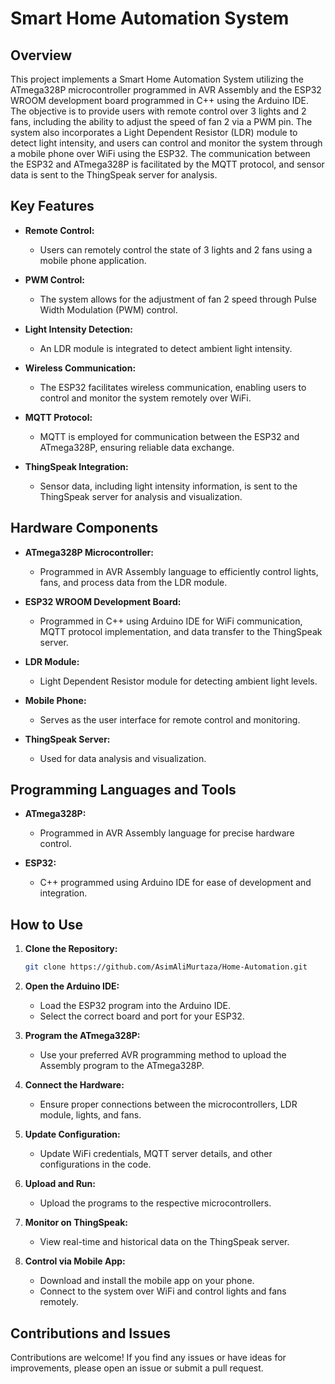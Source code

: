# Smart Home Automation System

## Overview

This project implements a Smart Home Automation System utilizing the ATmega328P microcontroller programmed in AVR Assembly and the ESP32 WROOM development board programmed in C++ using the Arduino IDE. The objective is to provide users with remote control over 3 lights and 2 fans, including the ability to adjust the speed of fan 2 via a PWM pin. The system also incorporates a Light Dependent Resistor (LDR) module to detect light intensity, and users can control and monitor the system through a mobile phone over WiFi using the ESP32. The communication between the ESP32 and ATmega328P is facilitated by the MQTT protocol, and sensor data is sent to the ThingSpeak server for analysis.

## Key Features

- **Remote Control:**
  - Users can remotely control the state of 3 lights and 2 fans using a mobile phone application.

- **PWM Control:**
  - The system allows for the adjustment of fan 2 speed through Pulse Width Modulation (PWM) control.

- **Light Intensity Detection:**
  - An LDR module is integrated to detect ambient light intensity.

- **Wireless Communication:**
  - The ESP32 facilitates wireless communication, enabling users to control and monitor the system remotely over WiFi.

- **MQTT Protocol:**
  - MQTT is employed for communication between the ESP32 and ATmega328P, ensuring reliable data exchange.

- **ThingSpeak Integration:**
  - Sensor data, including light intensity information, is sent to the ThingSpeak server for analysis and visualization.

## Hardware Components

- **ATmega328P Microcontroller:**
  - Programmed in AVR Assembly language to efficiently control lights, fans, and process data from the LDR module.

- **ESP32 WROOM Development Board:**
  - Programmed in C++ using Arduino IDE for WiFi communication, MQTT protocol implementation, and data transfer to the ThingSpeak server.

- **LDR Module:**
  - Light Dependent Resistor module for detecting ambient light levels.

- **Mobile Phone:**
  - Serves as the user interface for remote control and monitoring.

- **ThingSpeak Server:**
  - Used for data analysis and visualization.

## Programming Languages and Tools

- **ATmega328P:**
  - Programmed in AVR Assembly language for precise hardware control.

- **ESP32:**
  - C++ programmed using Arduino IDE for ease of development and integration.

## How to Use

1. **Clone the Repository:**
   ```bash
   git clone https://github.com/AsimAliMurtaza/Home-Automation.git
   ```

2. **Open the Arduino IDE:**
   - Load the ESP32 program into the Arduino IDE.
   - Select the correct board and port for your ESP32.

3. **Program the ATmega328P:**
   - Use your preferred AVR programming method to upload the Assembly program to the ATmega328P.

4. **Connect the Hardware:**
   - Ensure proper connections between the microcontrollers, LDR module, lights, and fans.

5. **Update Configuration:**
   - Update WiFi credentials, MQTT server details, and other configurations in the code.

6. **Upload and Run:**
   - Upload the programs to the respective microcontrollers.

7. **Monitor on ThingSpeak:**
   - View real-time and historical data on the ThingSpeak server.

8. **Control via Mobile App:**
   - Download and install the mobile app on your phone.
   - Connect to the system over WiFi and control lights and fans remotely.

## Contributions and Issues

Contributions are welcome! If you find any issues or have ideas for improvements, please open an issue or submit a pull request.

